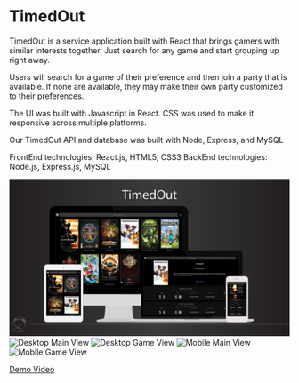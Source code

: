 # TimedOut

TimedOut is a service application built with React that brings gamers with similar interests together.  Just search for any game and start grouping up right away.

Users will search for a game of their preference and then join a party that is available.  If none are available, they may make their own party customized to their preferences.

The UI was built with Javascript in React.  CSS was used to make it responsive across multiple platforms.

Our TimedOut API and database was built with Node, Express, and MySQL

FrontEnd technologies: React.js, HTML5, CSS3
BackEnd technologies: Node.js, Express.js, MySQL

![Responsive Design](/public/img/multi-platform.png)
![Desktop Main View](/img/desktop-main.png)
![Desktop Game View](/img/desktop-game.png)
![Mobile Main View](/img/mobile-main.png)
![Mobile Game View](/img/mobile-game.png)

[Demo Video](https://www.youtube.com/watch?v=E0Ioh-VSruM&feature=youtu.be)
